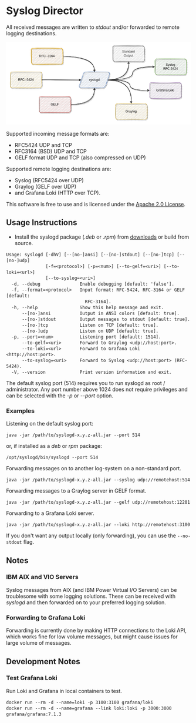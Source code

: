# Syslog Director

All received messages are written to *stdout* and/or forwarded to remote logging destinations.

![architecture](doc/syslogd.png)

Supported incoming message formats are:
- RFC5424 UDP and TCP
- RFC3164 (BSD) UDP and TCP
- GELF format UDP and TCP (also compressed on UDP)

Supported remote logging destinations are:
- Syslog (RFC5424 over UDP)
- Graylog (GELF over UDP)
- and Grafana Loki (HTTP over TCP).

This software is free to use and is licensed under the [Apache 2.0 License](https://bitbucket.org/mnellemann/syslogd/src/master/LICENSE).

## Usage Instructions

- Install the syslogd package (*.deb* or *.rpm*) from [downloads](https://bitbucket.org/mnellemann/syslogd/downloads/) or build from source.

```text
Usage: syslogd [-dhV] [--[no-]ansi] [--[no-]stdout] [--[no-]tcp] [--[no-]udp]
               [-f=<protocol>] [-p=<num>] [--to-gelf=<uri>] [--to-loki=<url>]
               [--to-syslog=<uri>]
  -d, --debug               Enable debugging [default: 'false'].
  -f, --format=<protocol>   Input format: RFC-5424, RFC-3164 or GELF [default:
                              RFC-3164].
  -h, --help                Show this help message and exit.
      --[no-]ansi           Output in ANSI colors [default: true].
      --[no-]stdout         Output messages to stdout [default: true].
      --[no-]tcp            Listen on TCP [default: true].
      --[no-]udp            Listen on UDP [default: true].
  -p, --port=<num>          Listening port [default: 1514].
      --to-gelf=<uri>       Forward to Graylog <udp://host:port>.
      --to-loki=<url>       Forward to Grafana Loki <http://host:port>.
      --to-syslog=<uri>     Forward to Syslog <udp://host:port> (RFC-5424).
  -V, --version             Print version information and exit.
```

The default syslog port (514) requires you to run syslogd as root / administrator.
Any port number above 1024 does not require privileges and can be selected with the *-p* or *--port* option.

### Examples

Listening on the default syslog port:

```
java -jar /path/to/syslogd-x.y.z-all.jar --port 514
```

or, if installed as a *deb* or *rpm* package:

```
/opt/syslogd/bin/syslogd --port 514
```

Forwarding messages on to another log-system on a non-standard port.

```
java -jar /path/to/syslogd-x.y.z-all.jar --syslog udp://remotehost:514
```

Forwarding messages to a Graylog server in GELF format.

```
java -jar /path/to/syslogd-x.y.z-all.jar --gelf udp://remotehost:12201
```

Forwarding to a Grafana Loki server.

```
java -jar /path/to/syslogd-x.y.z-all.jar --loki http://remotehost:3100
```

If you don't want any output locally (only forwarding), you can use the ```--no-stdout``` flag.


## Notes

### IBM AIX and VIO Servers

Syslog messages from AIX (and IBM Power Virtual I/O Servers) can be troublesome with some logging solutions. These can be received with
*syslogd* and then forwarded on to your preferred logging solution.

### Forwarding to Grafana Loki

Forwarding is currently done by making HTTP connections to the Loki API, which works fine for low volume messages, but might cause issues for large volume of messages.

## Development Notes

### Test Grafana Loki

Run Loki and Grafana in local containers to test.

```shell
docker run --rm -d --name=loki -p 3100:3100 grafana/loki
docker run --rm -d --name=grafana --link loki:loki -p 3000:3000 grafana/grafana:7.1.3
```

